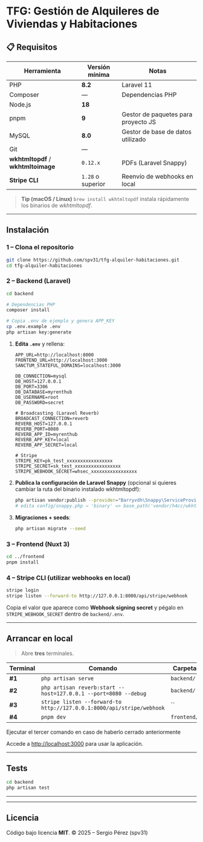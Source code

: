 # TFG: Gestión de Alquileres de Viviendas y Habitaciones 

## 📋 Requisitos

| Herramienta                         | Versión mínima    | Notas                                |
| ----------------------------------- | ----------------- | ------------------------------------ |
| PHP                                 | **8.2**           | Laravel 11                           |
| Composer                            | —                 | Dependencias PHP                     |
| Node.js                             | **18**            |                                      |
| pnpm                                | **9**             | Gestor de paquetes para proyecto JS  |
| MySQL                               | **8.0**           | Gestor de base de datos utilizado    |
| Git                                 | —                 |                                      |
| **wkhtmltopdf** / **wkhtmltoimage** | `0.12.x`          | PDFs (Laravel Snappy)                |
| **Stripe CLI**                      | `1.28` o superior | Reenvío de webhooks en local         |

> **Tip (macOS / Linux)**
> `brew install wkhtmltopdf` instala rápidamente los binarios de *wkhtmltopdf*.

---

## Instalación

### 1 – Clona el repositorio

```bash
git clone https://github.com/spv31/tfg-alquiler-habitaciones.git
cd tfg-alquiler-habitaciones
```

### 2 – Backend (Laravel)

```bash
cd backend

# Dependencias PHP
composer install

# Copia .env de ejemplo y genera APP_KEY
cp .env.example .env
php artisan key:generate
```

1. **Edita `.env`** y rellena:

   ```dotenv
   APP_URL=http://localhost:8000
   FRONTEND_URL=http://localhost:3000
   SANCTUM_STATEFUL_DOMAINS=localhost:3000
   
   DB_CONNECTION=mysql
   DB_HOST=127.0.0.1
   DB_PORT=3306
   DB_DATABASE=myrenthub
   DB_USERNAME=root
   DB_PASSWORD=secret

   # Broadcasting (Laravel Reverb)
   BROADCAST_CONNECTION=reverb
   REVERB_HOST=127.0.0.1
   REVERB_PORT=8080
   REVERB_APP_ID=myrenthub
   REVERB_APP_KEY=local
   REVERB_APP_SECRET=local

   # Stripe
   STRIPE_KEY=pk_test_xxxxxxxxxxxxxxxxx
   STRIPE_SECRET=sk_test_xxxxxxxxxxxxxxxxx
   STRIPE_WEBHOOK_SECRET=whsec_xxxxxxxxxxxxxxxxx
   ```

2. **Publica la configuración de Laravel Snappy** (opcional si quieres cambiar la ruta del binario instalado wkhtmltopdf):

   ```bash
   php artisan vendor:publish --provider="Barryvdh\Snappy\ServiceProvider"
   # edita config/snappy.php → 'binary' => base_path('vendor/h4cc/wkhtmltopdf-amd64/bin/wkhtmltopdf-amd64')
   ```

3. **Migraciones + seeds**:

   ```bash
   php artisan migrate --seed
   ```

### 3 – Frontend (Nuxt 3)

```bash
cd ../frontend
pnpm install
```

### 4 – Stripe CLI (utilizar webhooks en local)

```bash
stripe login
stripe listen --forward-to http://127.0.0.1:8000/api/stripe/webhook
```

Copia el valor que aparece como **Webhook signing secret** y pégalo en `STRIPE_WEBHOOK_SECRET` dentro de `backend/.env`.

---

## Arrancar en local 

> Abre **tres** terminales.

| Terminal | Comando                                                               | Carpeta     |
| -------- | ----------------------------------------------------------------------| ----------- |
| **#1**   | `php artisan serve`                                                   | `backend/`  |
| **#2**   | `php artisan reverb:start --host=127.0.0.1 --port=8080 --debug`       | `backend/`  |
| **#3**   | `stripe listen --forward-to http://127.0.0.1:8000/api/stripe/webhook` | ``  |
| **#4**   | `pnpm dev`                                                            | `frontend/` |

Ejecutar el tercer comando en caso de haberlo cerrado anteriormente

Accede a [http://localhost:3000](http://localhost:3000) para usar la aplicación.

---

## Tests

```bash
cd backend
php artisan test
```

---

---

## Licencia

Código bajo licencia **MIT**.
© 2025 – Sergio Pérez (spv31)

